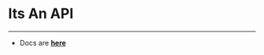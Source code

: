 
# Its An API #

---

- Docs are **[here](https://itsadeadh2.github.io/commodore-docs/services/email-sender)**

